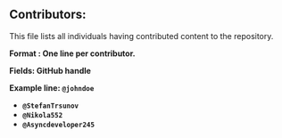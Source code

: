 ## Contributors:

This file lists all individuals having contributed content to the repository.

<b>Format<b> : One line per contributor.

<b>Fields</b>: GitHub handle

Example line: `@johndoe`

- `@StefanTrsunov`
- `@Nikola552`
- `@Asyncdeveloper245`
